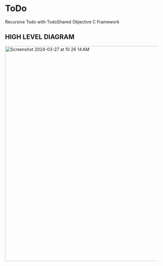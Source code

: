 # ToDo
Recursive Todo with TodoShared Objective C Framework

## HIGH LEVEL DIAGRAM
<img width="711" alt="Screenshot 2024-03-27 at 10 26 14 AM" src="https://github.com/abdahad1996/ToDo/assets/28492677/656885c6-e6cb-4e9c-ad47-29dcd98991ea">
